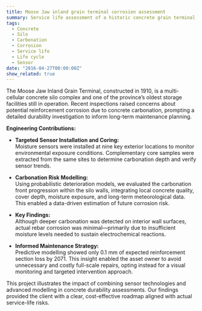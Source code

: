 ```yaml
---
title: Moose Jaw inland grain terminal corrosion assessment  
summary: Service life assessment of a historic concrete grain terminal using targeted sensor deployment and carbonation modelling to support evidence-based maintenance decisions and avoid unnecessary rehabilitation.  
tags:
  - Concrete
  - Silo
  - Carbonation
  - Corrosion
  - Service life
  - Life cycle
  - Sensor
date: "2016-04-27T00:00:00Z"
show_related: true
---
```


The Moose Jaw Inland Grain Terminal, constructed in 1910, is a multi-cellular concrete silo complex and one of the province’s oldest storage facilities still in operation. Recent inspections raised concerns about potential reinforcement corrosion due to concrete carbonation, prompting a detailed durability investigation to inform long-term maintenance planning.

**Engineering Contributions:**

- **Targeted Sensor Installation and Coring:**  
Moisture sensors were installed at nine key exterior locations to monitor environmental exposure conditions. Complementary core samples were extracted from the same sites to determine carbonation depth and verify sensor trends.

- **Carbonation Risk Modelling:**  
Using probabilistic deterioration models, we evaluated the carbonation front progression within the silo walls, integrating local concrete quality, cover depth, moisture exposure, and long-term meteorological data. This enabled a data-driven estimation of future corrosion risk.

- **Key Findings:**  
Although deeper carbonation was detected on interior wall surfaces, actual rebar corrosion was minimal—primarily due to insufficient moisture levels needed to sustain electrochemical reactions. 

- **Informed Maintenance Strategy:**  
Predictive modelling showed only 0.1 mm of expected reinforcement section loss by 2071. This insight enabled the asset owner to avoid unnecessary and costly full-scale repairs, opting instead for a visual monitoring and targeted intervention approach.

This project illustrates the impact of combining sensor technologies and advanced modelling in concrete durability assessments. Our findings provided the client with a clear, cost-effective roadmap aligned with actual service-life risks.
